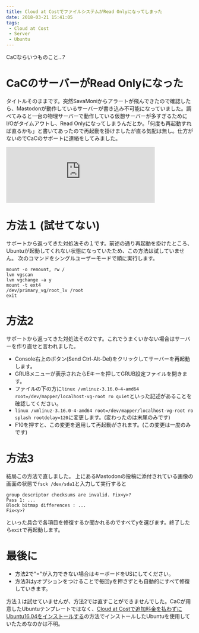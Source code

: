 ```yaml
---
title: Cloud at CostでファイルシステムがRead Onlyになってしまった
date: 2018-03-21 15:41:05
tags:
 - Cloud at Cost
 - Server
 - Ubuntu
---
```


CaCならいつものこと…?
<!-- more -->
# CaCのサーバーがRead Onlyになった
タイトルそのままです。突然SavaMoniからアラートが飛んできたので確認したら、Mastodonが動作しているサーバーが書き込み不可能になっていました。調べてみると一台の物理サーバーで動作している仮想サーバーが多すぎるためにI/Oがタイムアウトし、Read Onlyになってしまうんだとか。「何度も再起動すれば直るかも」と書いてあったので再起動を掛けましたが直る気配は無し。仕方がないのでCaCのサポートに連絡をしてみました。
<iframe src="https://mstdn.maud.io/@Otakan951/99704072672203087/embed" class="mastodon-embed" style="max-width: 100%; border: 0" width="400"></iframe><script src="https://mstdn.maud.io/embed.js" async="async"></script>

# 方法１ (試せてない)
サポートから返ってきた対処法その１です。前述の通り再起動を掛けたところ、Ubuntuが起動してくれない状態になっていたため、この方法は試していません。
次のコマンドをシングルユーザーモードで順に実行します。
```
mount -o remount, rw /
lvm vgscan
lvm vgchange -a y
mount -t ext4
/dev/primary_vg/root_lv /root
exit
```

# 方法2
サポートから返ってきた対処法その2です。これでうまくいかない場合はサーバーを作り直せと言われました。
- Console右上のボタン(Send Ctrl-Alt-Del)をクリックしてサーバーを再起動します。
- GRUBメニューが表示されたらEキーを押してGRUB設定ファイルを開きます。
- ファイルの下の方に`linux /vmlinuz-3.16.0-4-amd64 root=/dev/mapper/localhost-vg-root ro quiet`といった記述があることを確認してください。
- `linux /vmlinuz-3.16.0-4-amd64 root=/dev/mapper/localhost-vg-root ro splash rootdelay=120`に変更します。(変わったのは末尾のみです)
- F10を押すと、この変更を適用して再起動がされます。(この変更は一度のみです)

# 方法3
結局この方法で直しました。
上にあるMastodonの投稿に添付されている画像の画面の状態で`fsck /dev/sda1`と入力して実行すると
```
group descriptor checksums are invalid. Fix<y>?
Pass 1: ...
Block bitmap differences : ...
Fix<y>?
```
といった具合で各項目を修復するか聞かれるのですべてyを選びます。終了したら`exit`で再起動します。

# 最後に
- 方法2で"="が入力できない場合はキーボードをUSにしてください。
- 方法3はyオプションをつけることで毎回yを押さずとも自動的にすべて修復していきます。

方法１は試せていませんが、方法2では直すことができませんでした。CaCが用意したUbuntuテンプレートではなく、[Cloud at Costで追加料金を払わずにUbuntu16.04をインストールする](/2017/11/22/cac-ubuntu1604-install/)の方法でインストールしたUbuntuを使用していたためなのかは不明。
